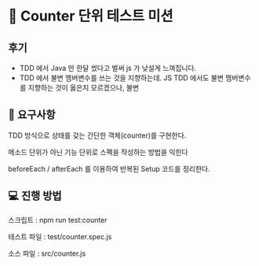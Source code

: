 # 🚀 Counter 단위 테스트 미션

## 후기
- TDD 에서 Java 만 한달 썼다고 벌써 js 가 낮설게 느껴집니다.
- TDD 에서 불변 멤버변수를 쓰는 것을 지향하는데. 
JS TDD 에서도 불변 멤버변수를 지향하는 것이 옳은지 모르겠으나, 불변 

## 🎯 요구사항
TDD 방식으로 상태를 갖는 간단한 객체(counter)를 구현한다.

메소드 단위가 아닌 기능 단위로 스펙을 작성하는 방법을 익힌다

beforeEach / afterEach 를 이용하여 반복된 Setup 코드를 정리한다.

## 💻 진행 방법
스크립트 : npm run test:counter

테스트 파일 : test/counter.spec.js

소스 파일 : src/counter.js

